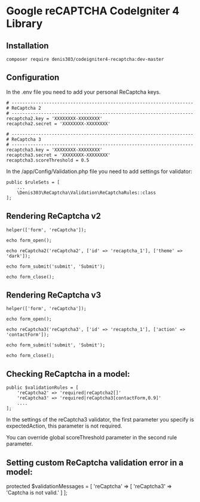 Google reCAPTCHA CodeIgniter 4 Library
======================================

## Installation

```composer require denis303/codeigniter4-recaptcha:dev-master```

## Configuration

In the .env file you need to add your personal ReCaptcha keys.

```
# --------------------------------------------------------------------
# ReCaptcha 2
# --------------------------------------------------------------------
recaptcha2.key = 'XXXXXXXX-XXXXXXXX'
recaptcha2.secret = 'XXXXXXXX-XXXXXXXX'

# --------------------------------------------------------------------
# ReCaptcha 3
# --------------------------------------------------------------------
recaptcha3.key = 'XXXXXXXX-XXXXXXXX'
recaptcha3.secret = 'XXXXXXXX-XXXXXXXX'
recaptcha3.scoreThreshold = 0.5
```

In the /app/Config/Validation.php file you need to add settings for validator:

```
public $ruleSets = [
    ...
    \Denis303\ReCaptcha\Validation\ReCaptchaRules::class
];
```

## Rendering ReCaptcha v2

```
helper(['form', 'reCaptcha']);

echo form_open();

echo reCaptcha2('reCaptcha2', ['id' => 'recaptcha_1'], ['theme' => 'dark']);

echo form_submit('submit', 'Submit');

echo form_close();
```

## Rendering ReCaptcha v3

```
helper(['form', 'reCaptcha']);

echo form_open();

echo reCaptcha3('reCaptcha3', ['id' => 'recaptcha_1'], ['action' => 'contactForm']);

echo form_submit('submit', 'Submit');

echo form_close();
```

## Checking ReCaptcha in a model:

```
public $validationRules = [
    'reCaptcha2' => 'required|reCaptcha2[]'
    'reCaptcha3' => 'required|reCaptcha3[contactForm,0.9]'
    ....
];
```

In the settings of the reCaptcha3 validator, the first parameter you specify is expectedAction, this parameter is not required.

You can override global scoreThreshold parameter in the second rule parameter.

## Setting custom ReCaptcha validation error in a model:

protected $validationMessages = [
    'reCaptcha' => [
        'reCaptcha3' => 'Captcha is not valid.'
    ]
];